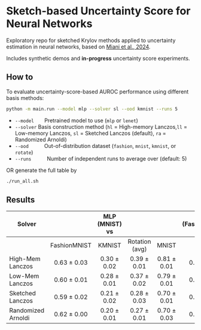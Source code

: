 # Sketch-based Uncertainty Score for Neural Networks

Exploratory repo for sketched Krylov methods applied to uncertainty estimation in neural networks, based on [Miani et al., 2024](https://arxiv.org/pdf/2409.15008). 

Includes synthetic demos and **in-progress** uncertainty score experiments.

## How to 
To evaluate uncertainty-score-based AUROC performance using different basis methods:

```bash
python -m main.run --model mlp --solver sl --ood kmnist --runs 5
```

- `--model`  Pretrained model to use (`mlp` or `lenet`)
- `--solver` Basis construction method (`hl` = High-memory Lanczos,`ll` = Low-memory Lanczos, `sl` = Sketched Lanczos (default), `ra` = Randomized Arnoldi)
- `--ood`   Out-of-distribution dataset (`fashion`, `mnist`, `kmnist`, or `rotate`)
- `--runs`   Number of independent runs to average over (default: 5)

OR generate the full table by 
<!-- (~30 mins on `mps`) -->
```bash
./run_all.sh
```
## Results
| Solver     |            |    MLP (MNIST) vs      |                  |          |     LeNet (FashionMNIST) vs    |                  |
|------------|:-------------------------:|:--------:|:----------------:|:-------------------------------:|:--------:|:----------------:|
|            | FashionMNIST              | KMNIST   | Rotation (avg)   | MNIST                          | KMNIST   | Rotation (avg)   |
| High-Mem Lanczos  | 0.63 ± 0.03               | 0.30 ± 0.02 | 0.39 ± 0.01   | 0.81 ± 0.01                    | 0.67 ± 0.01 | 0.44 ± 0.00    |
| Low-Mem  Lanczos  | 0.60 ± 0.01               | 0.28 ± 0.01 | 0.37 ± 0.02   | 0.79 ± 0.01                    | 0.66 ± 0.01 | 0.43 ± 0.01    |
| Sketched Lanczos  | 0.59 ± 0.02               | 0.21 ± 0.02 | 0.28 ± 0.03   | 0.70 ± 0.01                    | 0.53 ± 0.03 | 0.40 ± 0.01    |
| Randomized Arnoldi    | 0.62 ± 0.00               | 0.20 ± 0.01 | 0.27 ± 0.01   | 0.70 ± 0.03                    | 0.49 ± 0.03 | 0.41 ± 0.01    |

